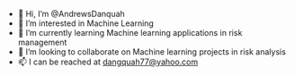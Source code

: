 - 👋 Hi, I’m @AndrewsDanquah
- 👀 I’m interested in Machine Learning
- 🌱 I’m currently learning Machine learning applications in risk management
- 💞️ I’m looking to collaborate on Machine learning projects in risk analysis
- 📫 I can be reached at dangquah77@yahoo.com

<!---
AndrewsDanquah/AndrewsDanquah is a ✨ special ✨ repository because its `README.md` (this file) appears on your GitHub profile.
You can click the Preview link to take a look at your changes.
--->
